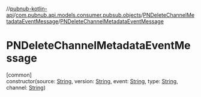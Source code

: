 //[pubnub-kotlin-api](../../../index.md)/[com.pubnub.api.models.consumer.pubsub.objects](../index.md)/[PNDeleteChannelMetadataEventMessage](index.md)/[PNDeleteChannelMetadataEventMessage](-p-n-delete-channel-metadata-event-message.md)

# PNDeleteChannelMetadataEventMessage

[common]\
constructor(source: [String](https://kotlinlang.org/api/core/kotlin-stdlib/kotlin/-string/index.html), version: [String](https://kotlinlang.org/api/core/kotlin-stdlib/kotlin/-string/index.html), event: [String](https://kotlinlang.org/api/core/kotlin-stdlib/kotlin/-string/index.html), type: [String](https://kotlinlang.org/api/core/kotlin-stdlib/kotlin/-string/index.html), channel: [String](https://kotlinlang.org/api/core/kotlin-stdlib/kotlin/-string/index.html))
